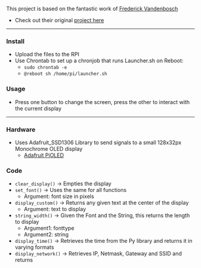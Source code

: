 This project is based on the fantastic work of [Frederick Vandenbosch](http://frederickvandenbosch.be)
- Check out their original [project here](http://frederickvandenbosch.be/?p=1365)

---

### Install
- Upload the files to the RPI
- Use Chrontab to set up a chronjob that runs Launcher.sh on Reboot:
    - `sudo chrontab -e` 
    - `@reboot sh /home/pi/launcher.sh`

### Usage
- Press one button to change the screen, press the other to interact with the current display

---

### Hardware
- Uses Adafruit_SSD1306 Library to send signals to a small 128x32px Monochrome OLED display 
    - [Adafruit PiOLED](https://www.adafruit.com/product/3527)

### Code
- `clear_display()` → Empties the display
- `set_font()` → Uses the same for all functions
    - Argument: font size in pixels
- `display_custom()` → Returns any given text at the center of the display
    - Argument: text to display
- `string_width()` → Given the Font and the String, this returns the length to display
    - Argument1: fonttype
    - Argument2: string
- `display_time()` → Retrieves the time from the Py library and returns it in varying formats
- `display_network()` → Retrieves IP, Netmask, Gateway and SSID and returns